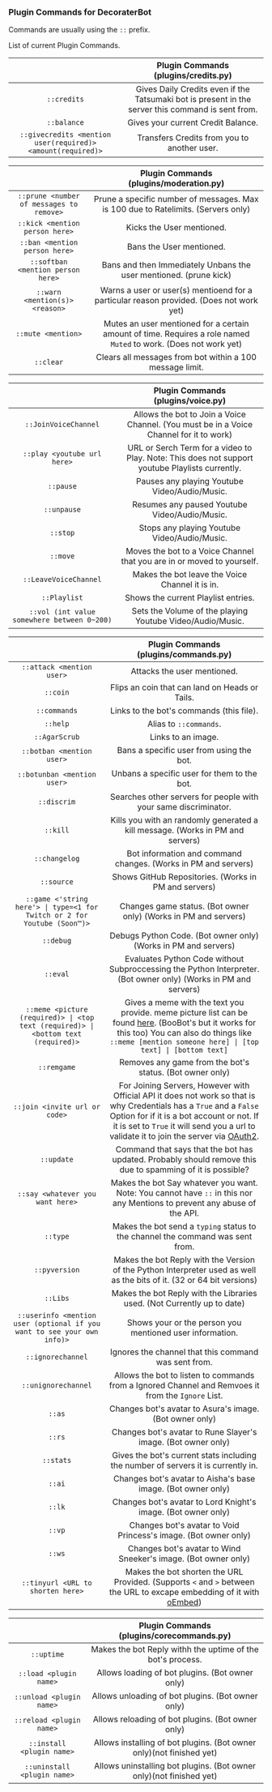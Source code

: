 ### Plugin Commands for DecoraterBot

Commands are usually using the `::` prefix.

List of current Plugin Commands.

|   	| Plugin Commands (plugins/credits.py)	|
|:---------------:	|:------------------------------------------------------------------------------------------------:	|
| ``::credits``	| Gives Daily Credits even if the Tatsumaki bot is present in the server this command is sent from.	|
| ``::balance``	| Gives your current Credit Balance.	|
| ``::givecredits <mention user(required)> <amount(required)>``	| Transfers Credits from you to another user.	|

|   	| Plugin Commands (plugins/moderation.py)	|
|:---------------:	|:------------------------------------------------------------------------------------------------:	|
| ``::prune <number of messages to remove>``	| Prune a specific number of messages. Max is 100 due to Ratelimits. (Servers only)	|
| ``::kick <mention person here>``	| Kicks the User mentioned.	|
| ``::ban <mention person here>``	| Bans the User mentioned.	|
| ``::softban <mention person here>``	| Bans and then Immediately Unbans the user mentioned. (prune kick)	|
| ``::warn <mention(s)> <reason>``	| Warns a user or user(s) mentioend for a particular reason provided. (Does not work yet) |
| ``::mute <mention>``	| Mutes an user mentioned for a certain amount of time. Requires a role named ``Muted`` to work. (Does not work yet) |
| ``::clear``	| Clears all messages from bot within a 100 message limit.	|

|   	| Plugin Commands (plugins/voice.py)	|
|:--------------------------------------------:	|:-----------------------------------------------------------------------------------------------------------------------------------------------------------------------------------------------:	|
| ``::JoinVoiceChannel``	| Allows the bot to Join a Voice Channel. (You must be in a Voice Channel for it to work)	|
| ``::play <youtube url here>``	| URL or Serch Term for a video to Play. Note: This does not support youtube Playlists currently.	|
| ``::pause``	| Pauses any playing Youtube Video/Audio/Music.	|
| ``::unpause``	| Resumes any paused Youtube Video/Audio/Music.	|
| ``::stop``	| Stops any playing Youtube Video/Audio/Music.	|
| ``::move``	| Moves the bot to a Voice Channel that you are in or moved to yourself.	|
| ``::LeaveVoiceChannel``	| Makes the bot leave the Voice Channel it is in.	|
| ``::Playlist``	| Shows the current Playlist entries.	|
| ``::vol (int value somewhere between 0~200)``	| Sets the Volume of the playing Youtube Video/Audio/Music.	|

<!-- Some commands are commented out here and in the source code until I think more about them.
I have to decide if I want to officially remove them or keep them and modify them. -->

|   	| Plugin Commands (plugins/commands.py)	|
|:------:	|:-:	|
| ``::attack <mention user>``	| Attacks the user mentioned.	|
| ``::coin``	| Flips an coin that can land on Heads or Tails.	|
| ``::commands``	| Links to the bot's commands (this file).	|
| ``::help``	| Alias to ``::commands``.	|
| ``::AgarScrub``	| Links to an image.	|
| ``::botban <mention user>``	| Bans a specific user from using the bot.	|
| ``::botunban <mention user>``	| Unbans a specific user for them to the bot.	|
| ``::discrim``	| Searches other servers for people with your same discriminator.	|
| ``::kill``	| Kills you with an randomly generated a kill message. (Works in PM and servers)	|
| ``::changelog``	| Bot information and command changes. (Works in PM and servers)	|
| ``::source``	| Shows GitHub Repositories. (Works in PM and servers)	|
| ``::game <'string here'> \| type=<1 for Twitch or 2 for Youtube (Soon™)>``	| Changes game status. (Bot owner only) (Works in PM and servers)	|
| ``::debug``	| Debugs Python Code. (Bot owner only) (Works in PM and servers)	|
| ``::eval``	| Evaluates Python Code without Subproccessing the Python Interpreter. (Bot owner only) (Works in PM and servers)	|
| ``::meme <picture (required)> \| <top text (required)> \| <bottom text (required)>``	| Gives a meme with the text you provide. meme picture list can be found [here](http://pastebin.com/gCL2jMEL). (BooBot's but it works for this too) You can also do things like ``::meme [mention someone here] \| [top text] \| [bottom text]``	|
| ``::remgame``	| Removes any game from the bot's status. (Bot owner only)	|
| ``::join <invite url or code>``	| For Joining Servers, However with Official API it does not work so that is why Credentials has a ``True`` and a ``False`` Option for if it is a bot account or not. If it is set to ``True`` it will send you a url to validate it to join the server via [OAuth2](http://oauth.net/2/).	|
| ``::update``	| Command that says that the bot has updated. Probably should remove this due to spamming of it is possible?	|
| ``::say <whatever you want here>``	| Makes the bot Say whatever you want. Note: You cannot have ``::`` in this nor any Mentions to prevent any abuse of the API.	|
| ``::type``	| Makes the bot send a ``typing`` status to the channel the command was sent from.	|
| ``::pyversion``	| Makes the bot Reply with the Version of the Python Interpreter used as well as the bits of it. (32 or 64 bit versions)	|
| ``::Libs``	| Makes the bot Reply with the Libraries used. (Not Currently up to date)	|
| ``::userinfo <mention user (optional if you want to see your own info)>``	| Shows your or the person you mentioned user information.	|
| ``::ignorechannel``	| Ignores the channel that this command was sent from.	|
| ``::unignorechannel``	| Allows the bot to listen to commands from a Ignored Channel and Remvoes it from the ``Ignore`` List.	|
| ``::as``	| Changes bot's avatar to Asura's image. (Bot owner only)	|
| ``::rs``	| Changes bot's avatar to Rune Slayer's image. (Bot owner only)	|
| ``::stats``	| Gives the bot's current stats including the number of servers it is currently in.	|
| ``::ai``	| Changes bot's avatar to Aisha's base image. (Bot owner only)	|
| ``::lk``	| Changes bot's avatar to Lord Knight's image. (Bot owner only)	|
| ``::vp``	| Changes bot's avatar to Void Princess's image. (Bot owner only)	|
| ``::ws``	| Changes bot's avatar to Wind Sneeker's image. (Bot owner only)	|
| ``::tinyurl <URL to shorten here>``	| Makes the bot shorten the URL Provided. (Supports ``<`` and ``>`` between the URL to excape embedding of it with [oEmbed](http://oembed.com/))	|
<!--
| ``::color ::pink/::brown <role name here>``	| Changes the Colors of a Role. (Was Originally a Testing Command) (Servers only)	|
| ``::giveme``	| Old command that should me removed or changed to be for any and all servers.	|
| ``::remove``	| Old command that should me removed or changed to be for any and all servers.	|
-->

|   	| Plugin Commands (plugins/corecommands.py)	|
|:------:	|:-:	|
| ``::uptime``	| Makes the bot Reply withh the uptime of the bot's process.	|
| ``::load <plugin name>``	| Allows loading of bot plugins. (Bot owner only)	|
| ``::unload <plugin name>``	| Allows unloading of bot plugins. (Bot owner only)	|
| ``::reload <plugin name>``	| Allows reloading of bot plugins. (Bot owner only)	|
| ``::install <plugin name>``	| Allows installing of bot plugins. (Bot owner only)(not finished yet)	|
| ``::uninstall <plugin name>``	| Allows uninstalling bot plugins. (Bot owner only)(not finished yet)	|


